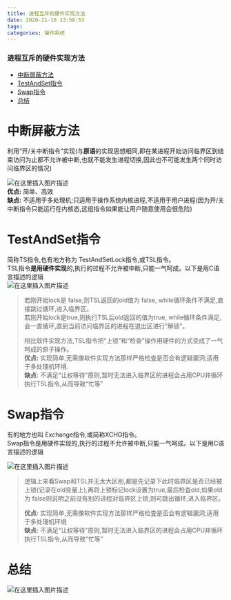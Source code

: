 ```yaml
---
title: 进程互斥的硬件实现方法
date: 2020-11-16 13:58:53
tags: 
categories: 操作系统
---
```


<!--more-->

### 进程互斥的硬件实现方法

- [中断屏蔽方法](#_3)
- [TestAndSet指令](#TestAndSet_12)
- [Swap指令](#Swap_24)
- [总结](#_35)

# 中断屏蔽方法

利用“开/关中断指令”实现\(与**原语**的实现思想相同,即在某进程开始访问临界区到结束访问为止都不允许被中断,也就不能发生进程切换,因此也不可能发生两个同时访问临界区的情况\)

![在这里插入图片描述](https://img-blog.csdnimg.cn/20201116135220867.png?x-oss-process=image/watermark,type_ZmFuZ3poZW5naGVpdGk,shadow_10,text_aHR0cHM6Ly9ibG9nLmNzZG4ubmV0L3FxXzIxMDQwNTU5,size_16,color_FFFFFF,t_70#pic_center)  
**优点:** 简单、高效  
**缺点:** 不适用于多处理机;只适用于操作系统内核进程,不适用于用户进程\(因为开/关中断指令只能运行在内核态,这组指令如果能让用户随意使用会很危险\)

# TestAndSet指令

简称TS指令,也有地方称为 TestAndSetLock指令,或TSL指令。  
TSL指令**是用硬件实现**的,执行的过程不允许被中断,只能一气呵成。以下是用C语言描述的逻辑  
![在这里插入图片描述](https://img-blog.csdnimg.cn/20201116135342460.png?x-oss-process=image/watermark,type_ZmFuZ3poZW5naGVpdGk,shadow_10,text_aHR0cHM6Ly9ibG9nLmNzZG4ubmV0L3FxXzIxMDQwNTU5,size_16,color_FFFFFF,t_70#pic_center)

> 若刚开始lock是 false,则TSL返回的old值为 false, while循环条件不满足,直接跳过循环,进入临界区。  
> 若刚开始lock是true,则执行TSL后old返回的值为true, while循环条件满足,会一直循环,直到当前访问临界区的进程在退出区进行“解锁”。  
>   
>   
> 相比软件实现方法,TSL指令把“上锁”和“检查”操作用硬件的方式变成了一气呵成的原子操作。  
> **优点:** 实现简单,无需像软件实现方法那样严格检査是否会有逻辑漏泂;适用于多处理机环境.  
> **缺点:** 不满足“让权等待”原则,暂时无法进入临界区的进程会占用CPU并循环执行TSL指令,从而导致“忙等”

# Swap指令

有的地方也叫 Exchange指令,或简称XCHG指令。  
Swap指令是用硬件实现的,执行的过程不允许被中断,只能一气呵成。以下是用C语言描述的逻辑

![在这里插入图片描述](https://img-blog.csdnimg.cn/20201116135644416.png?x-oss-process=image/watermark,type_ZmFuZ3poZW5naGVpdGk,shadow_10,text_aHR0cHM6Ly9ibG9nLmNzZG4ubmV0L3FxXzIxMDQwNTU5,size_16,color_FFFFFF,t_70#pic_center)

> 逻辑上来看Swap和TSL并无太大区别,都是先记录下此时临界区是否已经被上锁\(记录在old变量上\),再将上锁标记lock设置为true,最后检査old,如果old为 false则说明之前没有别的进程对临界区上锁,则可跳出循环,进入临界区。  
>   
>   
> **优点:** 实现简单,无需像软件实现方法那样严格检査是否会有逻辑漏洞;适用于多处理机环境  
> **缺点:** 不满足“让权等待”原则,暂时无法进入临界区的进程会占用CPU并循环执行TSL指令,从而导致“忙等”

# 总结

![在这里插入图片描述](https://img-blog.csdnimg.cn/20201116135759193.png?x-oss-process=image/watermark,type_ZmFuZ3poZW5naGVpdGk,shadow_10,text_aHR0cHM6Ly9ibG9nLmNzZG4ubmV0L3FxXzIxMDQwNTU5,size_16,color_FFFFFF,t_70#pic_center)